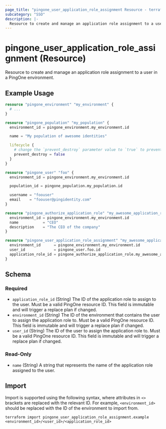 ```yaml
---
page_title: "pingone_user_application_role_assignment Resource - terraform-provider-pingone"
subcategory: "SSO"
description: |-
  Resource to create and manage an application role assignment to a user in a PingOne environment.
---
```


# pingone_user_application_role_assignment (Resource)

Resource to create and manage an application role assignment to a user in a PingOne environment.

## Example Usage

```terraform
resource "pingone_environment" "my_environment" {
  # ...
}

resource "pingone_population" "my_population" {
  environment_id = pingone_environment.my_environment.id

  name = "My population of awesome identities"

  lifecycle {
    # change the `prevent_destroy` parameter value to `true` to prevent this data carrying resource from being destroyed
    prevent_destroy = false
  }
}

resource "pingone_user" "foo" {
  environment_id = pingone_environment.my_environment.id

  population_id = pingone_population.my_population.id

  username = "foouser"
  email    = "foouser@pingidentity.com"
}

resource "pingone_authorize_application_role" "my_awesome_application_role" {
  environment_id = pingone_environment.my_environment.id
  name           = "CEO"
  description    = "The CEO of the company"
}

resource "pingone_user_application_role_assignment" "my_awesome_application_role_assignment" {
  environment_id      = pingone_environment.my_environment.id
  user_id             = pingone_user.foo.id
  application_role_id = pingone_authorize_application_role.my_awesome_application_role.id
}
```

<!-- schema generated by tfplugindocs -->
## Schema

### Required

- `application_role_id` (String) The ID of the application role to assign to the user.  Must be a valid PingOne resource ID.  This field is immutable and will trigger a replace plan if changed.
- `environment_id` (String) The ID of the environment that contains the user to assign the application role to.  Must be a valid PingOne resource ID.  This field is immutable and will trigger a replace plan if changed.
- `user_id` (String) The ID of the user to assign the application role to.  Must be a valid PingOne resource ID.  This field is immutable and will trigger a replace plan if changed.

### Read-Only

- `name` (String) A string that represents the name of the application role assigned to the user.

## Import

Import is supported using the following syntax, where attributes in `<>` brackets are replaced with the relevant ID.  For example, `<environment_id>` should be replaced with the ID of the environment to import from.

```shell
terraform import pingone_user_application_role_assignment.example <environment_id>/<user_id>/<application_role_id>
```
